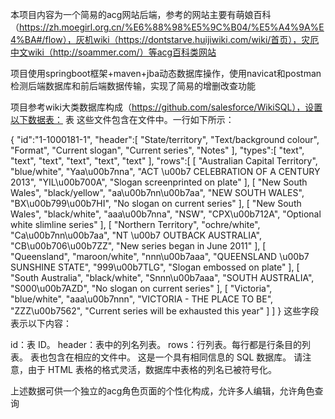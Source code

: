 本项目内容为一个简易的acg网站后端，参考的网站主要有萌娘百科（https://zh.moegirl.org.cn/%E6%88%98%E5%9C%B04/%E5%A4%9A%E4%BA#/flow），灰机wiki（https://dontstarve.huijiwiki.com/wiki/首页），灾厄中文wiki（http://soammer.com/）等acg百科类网站

项目使用springboot框架+maven+jba动态数据库操作，使用navicat和postman检测后端数据库和前后端数据传输，实现了简易的增删改查功能

项目参考wiki大类数据库构成（https://github.com/salesforce/WikiSQL），设置以下数据表：
表
这些文件包含在文件中。一行如下所示：

{
   "id":"1-1000181-1",
   "header":[
      "State/territory",
      "Text/background colour",
      "Format",
      "Current slogan",
      "Current series",
      "Notes"
   ],
   "types":[
      "text",
      "text",
      "text",
      "text",
      "text",
      "text"
   ],
   "rows":[
      [
         "Australian Capital Territory",
         "blue/white",
         "Yaa\u00b7nna",
         "ACT \u00b7 CELEBRATION OF A CENTURY 2013",
         "YIL\u00b700A",
         "Slogan screenprinted on plate"
      ],
      [
         "New South Wales",
         "black/yellow",
         "aa\u00b7nn\u00b7aa",
         "NEW SOUTH WALES",
         "BX\u00b799\u00b7HI",
         "No slogan on current series"
      ],
      [
         "New South Wales",
         "black/white",
         "aaa\u00b7nna",
         "NSW",
         "CPX\u00b712A",
         "Optional white slimline series"
      ],
      [
         "Northern Territory",
         "ochre/white",
         "Ca\u00b7nn\u00b7aa",
         "NT \u00b7 OUTBACK AUSTRALIA",
         "CB\u00b706\u00b7ZZ",
         "New series began in June 2011"
      ],
      [
         "Queensland",
         "maroon/white",
         "nnn\u00b7aaa",
         "QUEENSLAND \u00b7 SUNSHINE STATE",
         "999\u00b7TLG",
         "Slogan embossed on plate"
      ],
      [
         "South Australia",
         "black/white",
         "Snnn\u00b7aaa",
         "SOUTH AUSTRALIA",
         "S000\u00b7AZD",
         "No slogan on current series"
      ],
      [
         "Victoria",
         "blue/white",
         "aaa\u00b7nnn",
         "VICTORIA - THE PLACE TO BE",
         "ZZZ\u00b7562",
         "Current series will be exhausted this year"
      ]
   ]
}
这些字段表示以下内容：

id：表 ID。
header：表中的列名列表。
rows：行列表。每行都是行条目的列表。
表也包含在相应的文件中。 这是一个具有相同信息的 SQL 数据库。 请注意，由于 HTML 表格的格式灵活，数据库中表格的列名已被符号化。 

上述数据可供一个独立的acg角色页面的个性化构成，允许多人编辑，允许角色查询
